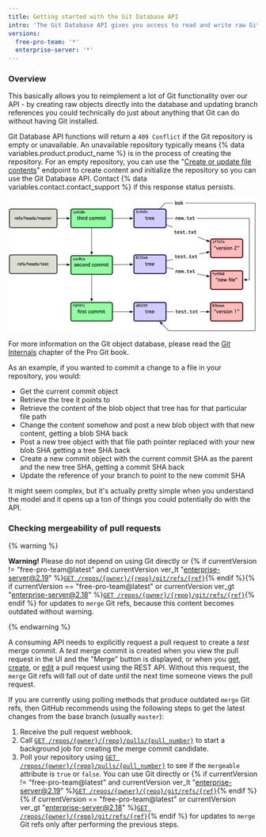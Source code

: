 ```yaml
---
title: Getting started with the Git Database API
intro: 'The Git Database API gives you access to read and write raw Git objects to your Git database on {% data variables.product.product_name %} and to list and update your references (branch heads and tags).'
versions:
  free-pro-team: '*'
  enterprise-server: '*'
---
```


### Overview

This basically allows you to reimplement a lot of Git functionality over our API - by creating raw objects directly into the database and updating branch references you could technically do just about anything that Git can do without having Git installed.

Git Database API functions will return a `409 Conflict` if the Git repository is empty
or unavailable.  An unavailable repository typically means {% data variables.product.product_name %} is in the process of creating the repository. For an empty repository, you can use the "[Create or update file contents](/v3/repos/contents/#create-or-update-file-contents)" endpoint to create content and initialize the repository so you can use the Git Database API. Contact {% data variables.contact.contact_support %} if this response status persists.

![git database overview](/assets/images/git-database-overview.png)

For more information on the Git object database, please read the
[Git Internals](http://git-scm.com/book/en/v1/Git-Internals) chapter of
the Pro Git book.

As an example, if you wanted to commit a change to a file in your
repository, you would:

* Get the current commit object
* Retrieve the tree it points to
* Retrieve the content of the blob object that tree has for that particular file path
* Change the content somehow and post a new blob object with that new content, getting a blob SHA back
* Post a new tree object with that file path pointer replaced with your new blob SHA getting a tree SHA back
* Create a new commit object with the current commit SHA as the parent and the new tree SHA, getting a commit SHA back
* Update the reference of your branch to point to the new commit SHA

It might seem complex, but it's actually pretty simple when you understand
the model and it opens up a ton of things you could potentially do with the API.

### Checking mergeability of pull requests

{% warning %}

**Warning!** Please do not depend on using Git directly or {% if currentVersion != "free-pro-team@latest" and currentVersion ver_lt "enterprise-server@2.19" %}[`GET /repos/{owner}/{repo}/git/refs/{ref}`](/v3/git/refs/#get-a-reference){% endif %}{% if currentVersion == "free-pro-team@latest" or currentVersion ver_gt "enterprise-server@2.18" %}[`GET /repos/{owner}/{repo}/git/refs/{ref}`](/v3/git/refs/#get-a-reference){% endif %}  for updates to `merge` Git refs, because this content becomes outdated without warning.

{% endwarning %}

A consuming API needs to explicitly request a pull request to create a _test_ merge commit. A _test_ merge commit is created when you view the pull request in the UI and the "Merge" button is displayed, or when you [get](/v3/pulls/#get-a-pull-request), [create](/v3/pulls/#create-a-pull-request), or [edit](/v3/pulls/#update-a-pull-request) a pull request using the REST API. Without this request, the `merge` Git refs will fall out of date until the next time someone views the pull request.

If you are currently using polling methods that produce outdated `merge` Git refs, then GitHub recommends using the following steps to get the latest changes from the base branch (usually `master`):

1. Receive the pull request webhook.
2. Call [`GET /repos/{owner}/{repo}/pulls/{pull_number}`](/v3/pulls/#get-a-pull-request) to start a background job for creating the merge commit candidate.
3. Poll your repository using [`GET /repos/{owner}/{repo}/pulls/{pull_number}`](/v3/pulls/#get-a-pull-request) to see if the `mergeable` attribute is `true` or `false`. You can use Git directly or {% if currentVersion != "free-pro-team@latest" and currentVersion ver_lt "enterprise-server@2.19" %}[`GET /repos/{owner}/{repo}/git/refs/{ref}`](/v3/git/refs/#get-a-reference){% endif %}{% if currentVersion == "free-pro-team@latest" or currentVersion ver_gt "enterprise-server@2.18" %}[`GET /repos/{owner}/{repo}/git/refs/{ref}`](/v3/git/refs/#get-a-reference){% endif %} for updates to `merge` Git refs only after performing the previous steps.
